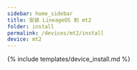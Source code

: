 ```yaml
---
sidebar: home_sidebar
title: 安装 LineageOS 到 mt2
folder: install
permalink: /devices/mt2/install
device: mt2
---
```

{% include templates/device_install.md %}
